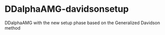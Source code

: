 # DDalphaAMG-davidsonsetup
DDalphaAMG with the new setup phase based on the Generalized Davidson method
